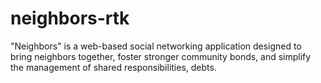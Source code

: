 # neighbors-rtk
"Neighbors" is a web-based social networking application designed to bring neighbors together, foster stronger community bonds, and simplify the management of shared responsibilities, debts.
